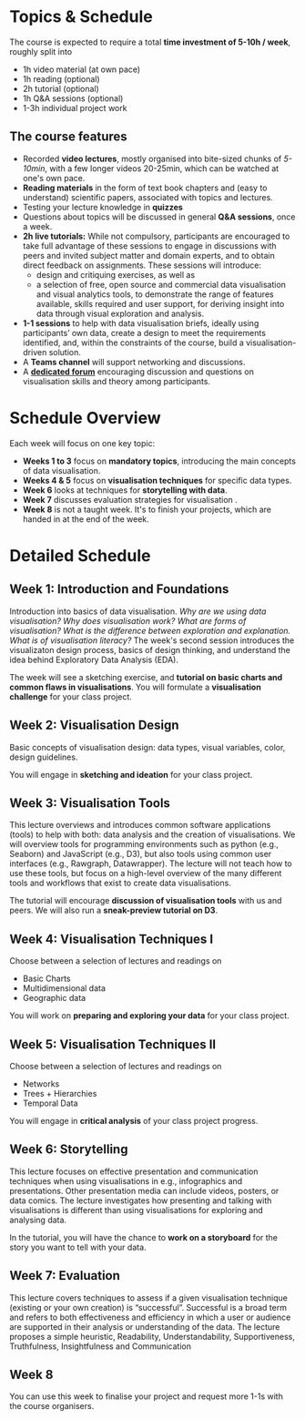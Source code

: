 # Topics & Schedule 

The course is expected to require a total __time investment of 5-10h / week__, roughly split into

* 1h video material (at own pace)
* 1h reading (optional)
* 2h tutorial (optional)
* 1h Q&A sessions (optional)
* 1-3h individual project work

## The course features 

* Recorded __video lectures__, mostly organised into bite-sized chunks of _5-10min_, with a few longer videos 20-25min, which can be watched at one's own pace. 
* __Reading materials__ in the form of text book chapters and (easy to understand) scientific papers, associated with topics and lectures.  
* Testing your lecture knowledge in __quizzes__ 
* Questions about topics will be discussed in general __Q&A sessions__, once a week. 
* __2h live tutorials:__ While not compulsory, participants are encouraged to take full advantage of these sessions to engage in discussions with peers and invited subject matter and domain experts, and to obtain direct feedback on assignments. These sessions will introduce:
  * design and critiquing exercises, as well as
  * a selection of free, open source and commercial data visualisation and visual analytics tools, to demonstrate the range of features available, skills required and user support, for deriving insight into data through visual exploration and analysis. 
* __1-1 sessions__ to help with data visualisation briefs, ideally using participants’ own data, create a design to meet the requirements identified, and, within the constraints of the course, build a visualisation-driven solution.
* A __Teams channel__ will support networking and discussions.
* A __[dedicated forum](https://github.com/datavis-online/datavis-online.github.io/discussions)__ encouraging discussion and questions on visualisation skills and theory among participants.

# Schedule Overview

Each week will focus on one key topic:

* __Weeks 1 to 3__ focus on __mandatory topics__, introducing the main concepts of data visualisation.
* __Weeks 4 &amp; 5__ focus on __visualisation techniques__ for specific data types.
* __Week 6__ looks at techniques for __storytelling with data__.
* __Week 7__ discusses evaluation strategies for visualisation .
* __Week 8__ is not a taught week. It's to finish your projects, which are handed in at the end of the week.

# Detailed Schedule

## Week 1: Introduction and Foundations

Introduction into basics of data visualisation. *Why are we using data visualisation? Why does visualisation work? What are forms of visualisation? What is the difference between exploration and explanation. What is of visualisation literacy?* The week's second session introduces the visualizaton design process, basics of design thinking, and understand the idea behind Exploratory Data Analysis (EDA).

The week will see a sketching exercise, and **tutorial on basic charts and common flaws in visualisations**. You will formulate a **visualisation challenge** for your class project.  

## Week 2: Visualisation Design

Basic concepts of visualisation design: data types, visual variables, color, design guidelines. 

You will engage in **sketching and ideation** for your class project. 

## Week 3: Visualisation Tools 

This lecture overviews and introduces common software applications (tools) to help with both: data analysis and the creation of visualisations. We will overview tools for programming environments such as python (e.g., Seaborn) and JavaScript (e.g., D3), but also tools using common user interfaces (e.g., Rawgraph, Datawrapper). The lecture will not teach how to use these tools, but focus on a high-level overview of the many different tools and workflows that exist to create data visualisations.

The tutorial will encourage **discussion of visualisation tools** with us and peers. We will also run a **sneak-preview tutorial on D3**.

## Week 4: Visualisation Techniques I 

Choose between a selection of lectures and readings on 
* Basic Charts
* Multidimensional data
* Geographic data

You will work on **preparing and exploring your data** for your class project. 

## Week 5: Visualisation Techniques II 

Choose between a selection of lectures and readings on 
* Networks
* Trees + Hierarchies
* Temporal Data

You will engage in **critical analysis** of your class project progress. 

## Week 6: Storytelling

This lecture focuses on effective presentation and communication techniques when using visualisations in e.g., infographics and presentations. Other presentation media can include videos, posters, or data comics. The lecture investigates how presenting and talking with visualisations is different than using visualisations for exploring and analysing data.

In the tutorial, you will have the chance to **work on a storyboard** for the story you want to tell with your data.

## Week 7: Evaluation

This lecture covers techniques to assess if a given visualisation technique (existing or your own creation) is “successful”. Successful is a broad term and refers to both effectiveness and efficiency in which a user or audience are supported in their analysis or understanding of the data. The lecture proposes a simple heuristic, Readability, Understandability, Supportiveness, Truthfulness, Insightfulness and Communication

## Week 8

You can use this week to finalise your project and request more 1-1s with the course organisers. 

